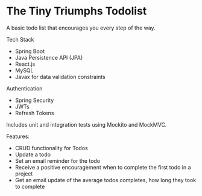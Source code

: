 # The Tiny Triumphs Todolist

A basic todo list that encourages you every step of the way.

Tech Stack

- Spring Boot
- Java Persistence API (JPA)
- React.js
- MySQL
- Javax for data validation constraints

Authentication

- Spring Security
- JWTs
- Refresh Tokens

Includes unit and integration tests using Mockito and MockMVC.

Features:

- CRUD functionality for Todos
- Update a todo
- Set an email reminder for the todo
- Receive a positive encouragement when to complete the first todo in a project
- Get an email update of the average todos completes, how long they took to complete
